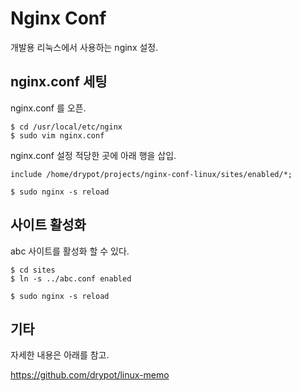 # Nginx Conf

개발용 리눅스에서 사용하는 nginx 설정.

## nginx.conf 세팅

nginx.conf 를 오픈.

    $ cd /usr/local/etc/nginx
    $ sudo vim nginx.conf

nginx.conf 설정 적당한 곳에 아래 행을 삽입.

    include /home/drypot/projects/nginx-conf-linux/sites/enabled/*;

    $ sudo nginx -s reload 

## 사이트 활성화

abc 사이트를 활성화 할 수 있다.

    $ cd sites  
    $ ln -s ../abc.conf enabled

    $ sudo nginx -s reload

## 기타

자세한 내용은 아래를 참고.

<https://github.com/drypot/linux-memo>
